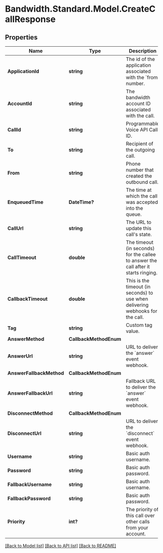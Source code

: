 # Bandwidth.Standard.Model.CreateCallResponse

## Properties

Name | Type | Description | Notes
------------ | ------------- | ------------- | -------------
**ApplicationId** | **string** | The id of the application associated with the &#x60;from&#x60; number. | 
**AccountId** | **string** | The bandwidth account ID associated with the call. | 
**CallId** | **string** | Programmable Voice API Call ID. | 
**To** | **string** | Recipient of the outgoing call. | 
**From** | **string** | Phone number that created the outbound call. | 
**EnqueuedTime** | **DateTime?** | The time at which the call was accepted into the queue. | [optional] 
**CallUrl** | **string** | The URL to update this call&#39;s state. | 
**CallTimeout** | **double** | The timeout (in seconds) for the callee to answer the call after it starts ringing. | [optional] 
**CallbackTimeout** | **double** | This is the timeout (in seconds) to use when delivering webhooks for the call. | [optional] 
**Tag** | **string** | Custom tag value. | [optional] 
**AnswerMethod** | **CallbackMethodEnum** |  | 
**AnswerUrl** | **string** | URL to deliver the &#x60;answer&#x60; event webhook. | 
**AnswerFallbackMethod** | **CallbackMethodEnum** |  | [optional] 
**AnswerFallbackUrl** | **string** | Fallback URL to deliver the &#x60;answer&#x60; event webhook. | [optional] 
**DisconnectMethod** | **CallbackMethodEnum** |  | 
**DisconnectUrl** | **string** | URL to deliver the &#x60;disconnect&#x60; event webhook. | [optional] 
**Username** | **string** | Basic auth username. | [optional] 
**Password** | **string** | Basic auth password. | [optional] 
**FallbackUsername** | **string** | Basic auth username. | [optional] 
**FallbackPassword** | **string** | Basic auth password. | [optional] 
**Priority** | **int?** | The priority of this call over other calls from your account. | [optional] 

[[Back to Model list]](../README.md#documentation-for-models) [[Back to API list]](../README.md#documentation-for-api-endpoints) [[Back to README]](../README.md)

